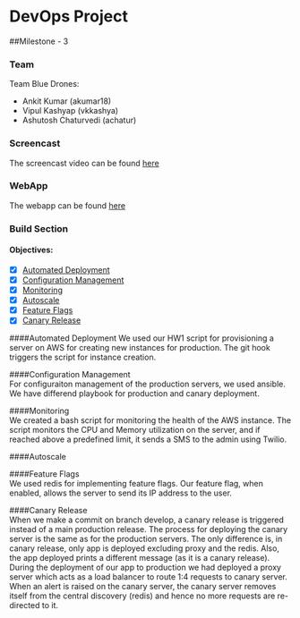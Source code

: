 # DevOps Project

##Milestone - 3 

### Team
Team Blue Drones:
 - Ankit Kumar (akumar18) 
 - Vipul Kashyap (vkkashya)
 - Ashutosh Chaturvedi (achatur)

### Screencast
The screencast video can be found [here](https://youtu.be/WFULrky2Ddw)

### WebApp
The webapp can be found [here](https://github.com/ankitkumar93/WebApp.git)  

### Build Section  
#### Objectives:
- [x] [Automated Deployment](#1)
- [x] [Configuration Management](#2)
- [x] [Monitoring](#3)
- [x] [Autoscale](#4)
- [x] [Feature Flags](#5)
- [x] [Canary Release](#6)  

####<a name="1"></a>Automated Deployment
We used our HW1 script for provisioning a server on AWS for creating new instances for production. The git hook triggers the script for instance creation.  

####<a name="2"></a>Configuration Management  
For configuraiton management of the production servers, we used ansible. We have differend playbook for production and canary deployment.  

####<a name="3"></a>Monitoring  
We created a bash script for monitoring the health of the AWS instance. The script monitors the CPU and Memory utilization on the server, and if reached above a predefined limit, it sends a SMS to the admin using Twilio.  

####<a name="4"></a>Autoscale  

####<a name="5"></a>Feature Flags  
We used redis for implementing feature flags. Our feature flag, when enabled, allows the server to send its IP address to the user.  

####<a name="6"></a>Canary Release  
When we make a commit on branch develop, a canary release is triggered instead of a main production release. The process for deploying the canary server is the same as for the production servers. The only difference is, in canary release, only app is deployed excluding proxy and the redis. Also, the app deployed prints a different message (as it is a canary release).  
During the deployment of our app to production we had deployed a proxy server which acts as a load balancer to route 1:4 requests to canary server. When an alert is raised on the canary server, the canary server removes itself from the central discovery (redis) and hence no more requests are re-directed to it.  
